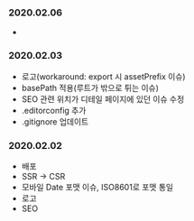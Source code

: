 ### 2020.02.06
- 
### 2020.02.03
- 로고(workaround: export 시 assetPrefix 이슈)
- basePath 적용(루트가 밖으로 튀는 이슈)
- SEO 관련 위치가 디테일 페이지에 있던 이슈 수정
- .editorconfig 추가
- .gitignore 업데이트
### 2020.02.02
- 배포
- SSR -> CSR
- 모바일 Date 포맷 이슈, ISO8601로 포맷 통일  
- 로고
- SEO
